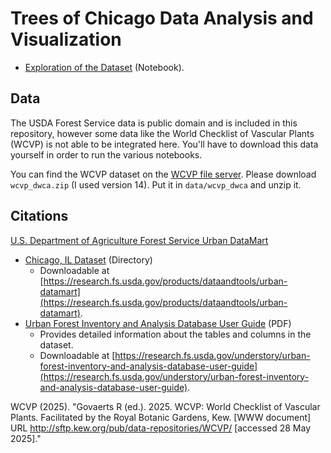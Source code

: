 # Trees of Chicago Data Analysis and Visualization

* [Exploration of the Dataset](./explore_chicago_il.ipynb) (Notebook).

## Data

The USDA Forest Service data is public domain and is included in this repository, however some data like the World Checklist of Vascular Plants (WCVP) is not able to be integrated here. You'll have to download this data yourself in order to run the various notebooks.

You can find the WCVP dataset on the [WCVP file server](http://sftp.kew.org/pub/data-repositories/WCVP/). Please download `wcvp_dwca.zip` (I used version 14). Put it in `data/wcvp_dwca` and unzip it.

## Citations

[U.S. Department of Agriculture Forest Service Urban DataMart](https://research.fs.usda.gov/products/dataandtools/urban-datamart)

* [Chicago, IL Dataset](./data/Urban%20DataMart/Chicago_IL_CSV/) (Directory)
  - Downloadable at [https://research.fs.usda.gov/products/dataandtools/urban-datamart](https://research.fs.usda.gov/products/dataandtools/urban-datamart).
* [Urban Forest Inventory and Analysis Database User Guide](./documents/Urban%20DataMart/wo-v10-0_nov2024_ug_urbanfiadb_database_description.pdf) (PDF)
  - Provides detailed information about the tables and columns in the dataset.
  - Downloadable at [https://research.fs.usda.gov/understory/urban-forest-inventory-and-analysis-database-user-guide](https://research.fs.usda.gov/understory/urban-forest-inventory-and-analysis-database-user-guide).

WCVP (2025). "Govaerts R (ed.). 2025. WCVP: World Checklist of Vascular Plants. Facilitated by the Royal Botanic Gardens, Kew. [WWW document] URL http://sftp.kew.org/pub/data-repositories/WCVP/ [accessed 28 May 2025]."
